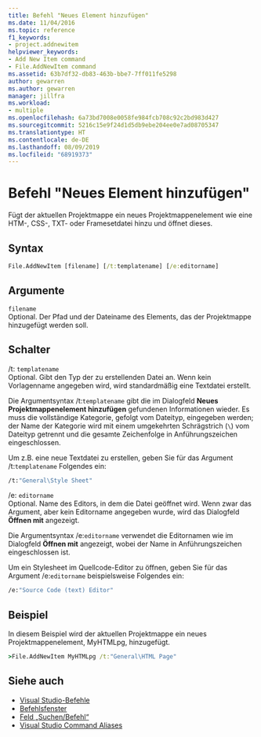 ```yaml
---
title: Befehl "Neues Element hinzufügen"
ms.date: 11/04/2016
ms.topic: reference
f1_keywords:
- project.addnewitem
helpviewer_keywords:
- Add New Item command
- File.AddNewItem command
ms.assetid: 63b7df32-db83-463b-bbe7-7ff011fe5298
author: gewarren
ms.author: gewarren
manager: jillfra
ms.workload:
- multiple
ms.openlocfilehash: 6a73bd7008e0058fe984fcb708c92c2bd983d427
ms.sourcegitcommit: 5216c15e9f24d1d5db9ebe204ee0e7ad08705347
ms.translationtype: HT
ms.contentlocale: de-DE
ms.lasthandoff: 08/09/2019
ms.locfileid: "68919373"
---
```

# <a name="add-new-item-command"></a>Befehl "Neues Element hinzufügen"
Fügt der aktuellen Projektmappe ein neues Projektmappenelement wie eine HTM-, CSS-, TXT- oder Framesetdatei hinzu und öffnet dieses.

## <a name="syntax"></a>Syntax

```cmd
File.AddNewItem [filename] [/t:templatename] [/e:editorname]
```

## <a name="arguments"></a>Argumente
`filename`\
Optional. Der Pfad und der Dateiname des Elements, das der Projektmappe hinzugefügt werden soll.

## <a name="switches"></a>Schalter
/t: `templatename`\
Optional. Gibt den Typ der zu erstellenden Datei an. Wenn kein Vorlagenname angegeben wird, wird standardmäßig eine Textdatei erstellt.

Die Argumentsyntax /t:`templatename` gibt die im Dialogfeld **Neues Projektmappenelement hinzufügen** gefundenen Informationen wieder. Es muss die vollständige Kategorie, gefolgt vom Dateityp, eingegeben werden; der Name der Kategorie wird mit einem umgekehrten Schrägstrich (`\`) vom Dateityp getrennt und die gesamte Zeichenfolge in Anführungszeichen eingeschlossen.

Um z.B. eine neue Textdatei zu erstellen, geben Sie für das Argument /t:`templatename` Folgendes ein:

```cmd
/t:"General\Style Sheet"
```

/e: `editorname`\
Optional. Name des Editors, in dem die Datei geöffnet wird. Wenn zwar das Argument, aber kein Editorname angegeben wurde, wird das Dialogfeld **Öffnen mit** angezeigt.

Die Argumentsyntax /e:`editorname` verwendet die Editornamen wie im Dialogfeld **Öffnen mit** angezeigt, wobei der Name in Anführungszeichen eingeschlossen ist.

Um ein Stylesheet im Quellcode-Editor zu öffnen, geben Sie für das Argument /e:`editorname` beispielsweise Folgendes ein:

```cmd
/e:"Source Code (text) Editor"
```

## <a name="example"></a>Beispiel
In diesem Beispiel wird der aktuellen Projektmappe ein neues Projektmappenelement, MyHTMLpg, hinzugefügt.

```cmd
>File.AddNewItem MyHTMLpg /t:"General\HTML Page"
```

## <a name="see-also"></a>Siehe auch

- [Visual Studio-Befehle](../../ide/reference/visual-studio-commands.md)
- [Befehlsfenster](../../ide/reference/command-window.md)
- [Feld „Suchen/Befehl“](../../ide/find-command-box.md)
- [Visual Studio Command Aliases](../../ide/reference/visual-studio-command-aliases.md)